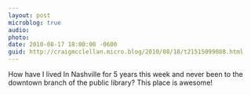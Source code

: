 ```yaml
---
layout: post
microblog: true
audio: 
photo: 
date: 2010-08-17 18:00:00 -0600
guid: http://craigmcclellan.micro.blog/2010/08/18/t21515099088.html
---
```

How have I lived In Nashville for 5 years this week and never been to the downtown branch of the public library? This place is awesome!

